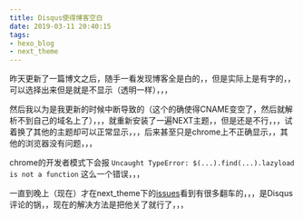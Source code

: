 ```yaml
---
title: Disqus使得博客空白
date: 2019-03-11 20:40:15
tags:
- hexo_blog
- next_theme
---
```


昨天更新了一篇博文之后，随手一看发现博客全是白的，，但是实际上是有字的，，可以选择出来但是就是不显示（透明一样），，，

<!-- more -->

然后我以为是我更新的时候中断导致的（这个的确使得CNAME变空了，然后就解析不到自己的域名上了），，，就重新安装了一遍NEXT主题，，但是还是不行，，，试着换了其他的主题却可以正常显示，，，后来甚至只是chrome上不正确显示，，其他的浏览器没有问题，，，

chrome的开发者模式下会报 ``Uncaught TypeError: $(...).find(...).lazyload is not a function`` 这么一个错误，，，

一直到晚上（现在）才在next_theme下的[issues](https://github.com/theme-next/hexo-theme-next/issues/673)看到有很多翻车的，，，是Disqus评论的锅，，现在的解决方法是把他关了就行了，，，

